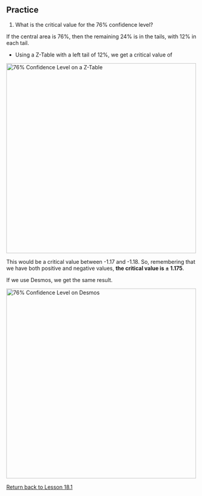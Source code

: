 ## Practice
1. What is the critical value for the 76% confidence level?

If the central area is 76%, then the remaining 24% is in the tails, with 12% in each tail.
* Using a Z-Table with a left tail of 12%, we get a critical value of 

<img src="https://github.com/drolsonmi/SnowCollegeClasses/blob/main/math1040online/images/Fig18_1h_Practice1_ZTable.png?raw=true" width="500" alt="76% Confidence Level on a Z-Table">

This would be a critical value between -1.17 and -1.18. So, remembering that we have both positive and negative values, __the critical value is $\mathbf{\pm}$ 1.175__.

If we use Desmos, we get the same result.

<img src="https://github.com/drolsonmi/SnowCollegeClasses/blob/main/math1040online/images/Fig18_1h_Practice1_Desmos.png?raw=true" width="500" alt="76% Confidence Level on Desmos">

[Return back to Lesson 18.1](https://github.com/drolsonmi/SnowCollegeClasses/blob/main/math1040online/Lectures/18_1_CriticalValues.md#practice)